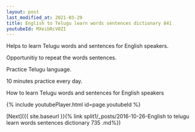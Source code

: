 ```yaml
---
layout: post
last_modified_at: 2021-03-29
title: English to Telugu learn words sentences dictionary 841 
youtubeId: MXeibRcV0ZI
---
```

 
 
Helps to learn Telugu words and sentences for English speakers.

Opportunitiy to repeat the words sentences. 

Practice Telugu language. 
 
10 minutes practice every day. 
 
How to learn Telugu words and sentences for English speakers 
 
{% include youtubePlayer.html id=page.youtubeId %}
 
 
[Next]({{ site.baseurl }}{% link  split1/_posts/2016-10-26-English to telugu learn words sentences dictionary 735 .md%})
 
